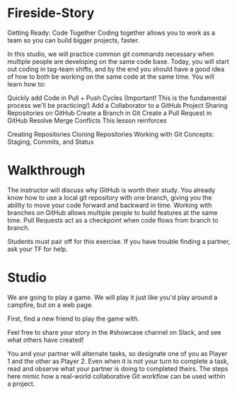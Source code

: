 # Fireside-Story

Getting Ready: Code Together
Coding together allows you to work as a team so you can build bigger projects, faster.

In this studio, we will practice common git commands necessary when multiple people are developing on the same code base. Today, you will start out coding in tag-team shifts, and by the end you should have a good idea of how to both be working on the same code at the same time. You will learn how to:

Quickly add Code in Pull + Push Cycles (Important! This is the fundamental process we'll be practicing!)
Add a Collaborator to a GitHub Project
Sharing Repositories on GitHub
Create a Branch in Git
Create a Pull Request in GitHub
Resolve Merge Conflicts
This lesson reinforces

Creating Repositories
Cloning Repositories
Working with Git Concepts: Staging, Commits, and Status
# Walkthrough
The instructor will discuss why GitHub is worth their study. You already know how to use a local git repository with one branch, giving you the ability to move your code forward and backward in time. Working with branches on GitHub allows multiple people to build features at the same time. Pull Requests act as a checkpoint when code flows from branch to branch.

Students must pair off for this exercise. If you have trouble finding a partner, ask your TF for help.

# Studio
We are going to play a game. We will play it just like you'd play around a campfire, but on a web page.

First, find a new friend to play the game with.

Feel free to share your story in the #showcase channel on Slack, and see what others have created!

You and your partner will alternate tasks, so designate one of you as Player 1 and the other as Player 2. Even when it is not your turn to complete a task, read and observe what your partner is doing to completed theirs. The steps here mimic how a real-world collaborative Git workflow can be used within a project.

